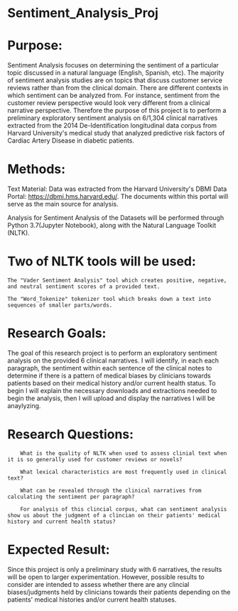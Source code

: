 # Sentiment_Analysis_Proj

# Purpose: 

Sentiment Analysis focuses on determining the sentiment of a particular topic discussed in a natural language (English, Spanish, etc). The majority of sentiment analysis studies are on topics that discuss customer service reviews rather than from the clinical domain. There are different contexts in which sentiment can be analyzed from. For instance, sentiment from the customer review perspective would look very different from a clinical narrative perspective. Therefore the purpose of this project is to perform a preliminary exploratory sentiment analysis on 6/1,304 clinical narratives extracted from the 2014 De-Identification longitudinal data corpus from Harvard University's medical study that analyzed predictive risk factors of Cardiac Artery Disease in diabetic patients. 

# Methods: 

Text Material: Data was extracted from the Harvard University's DBMI Data Portal: https://dbmi.hms.harvard.edu/. The documents within this portal will serve as the main source for analysis. 

Analysis for Sentiment Analysis of the Datasets will be performed through Python 3.7(Jupyter Notebook), along with the Natural Language Toolkit (NLTK). 
    
  # Two of NLTK tools will be used: 
    
    The "Vader Sentiment Analysis" tool which creates positive, negative, and neutral sentiment scores of a provided text. 
    
    The "Word_Tokenize" tokenizer tool which breaks down a text into sequences of smaller parts/words. 

# Research Goals:

The goal of this research project is to perform an exploratory sentiment analysis on the provided 6 clinical narratives. I will identify, in each each paragraph, the sentiment within each sentence of the clinical notes to determine if there is a pattern of medical biases by clinicians towards patients based on their medical history and/or current health status. To begin I will explain the necessary downloads and extractions needed to begin the analysis, then I will upload and display the narratives I will be anaylyzing. 

   # Research Questions:
        What is the quality of NLTK when used to assess clinial text when it is so generally used for customer reviews or novels? 
        
        What lexical characteristics are most frequently used in clinical text?
        
        What can be revealed through the clinical narratives from calculating the sentiment per paragraph? 
        
        For analysis of this clincial corpus, what can sentiment analysis show us about the judgment of a clincian on their patients' medical history and current health status? 
 
# Expected Result: 

Since this project is only a preliminary study with 6 narratives, the results will be open to larger experimentation. However, possible results to consider are intended to assess whether there are any clincial biases/judgments held by clinicians towards their patients depending on the patients' medical histories and/or current health statuses. 
        



